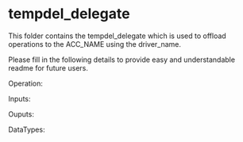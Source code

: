 # tempdel_delegate

This folder contains the tempdel_delegate which is used to offload operations to the ACC_NAME using the driver_name.

Please fill in the following details to provide easy and understandable readme for future users.

Operation:

Inputs:

Ouputs:

DataTypes:

